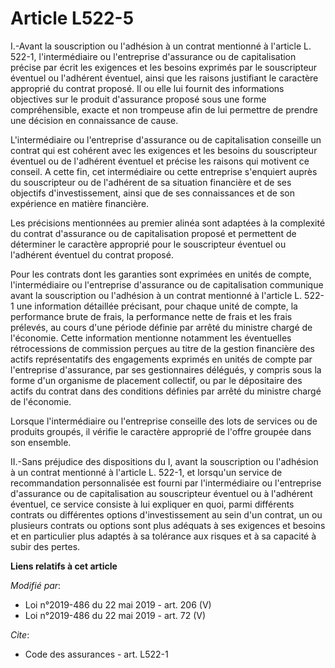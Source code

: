 # Article L522-5

I.-Avant la souscription ou l'adhésion à un contrat mentionné à l'article L. 522-1, l'intermédiaire ou l'entreprise
d'assurance ou de capitalisation précise par écrit les exigences et les besoins exprimés par le souscripteur éventuel ou
l'adhérent éventuel, ainsi que les raisons justifiant le caractère approprié du contrat proposé. Il ou elle lui fournit des
informations objectives sur le produit d'assurance proposé sous une forme compréhensible, exacte et non trompeuse afin de lui
permettre de prendre une décision en connaissance de cause.

L'intermédiaire ou l'entreprise d'assurance ou de capitalisation conseille un contrat qui est cohérent avec les exigences et
les besoins du souscripteur éventuel ou de l'adhérent éventuel et précise les raisons qui motivent ce conseil. A cette fin,
cet intermédiaire ou cette entreprise s'enquiert auprès du souscripteur ou de l'adhérent de sa situation financière et de ses
objectifs d'investissement, ainsi que de ses connaissances et de son expérience en matière financière.

Les précisions mentionnées au premier alinéa sont adaptées à la complexité du contrat d'assurance ou de capitalisation
proposé et permettent de déterminer le caractère approprié pour le souscripteur éventuel ou l'adhérent éventuel du contrat
proposé.

Pour les contrats dont les garanties sont exprimées en unités de compte, l'intermédiaire ou l'entreprise d'assurance ou de
capitalisation communique avant la souscription ou l'adhésion à un contrat mentionné à l'article L. 522-1 une information
détaillée précisant, pour chaque unité de compte, la performance brute de frais, la performance nette de frais et les frais
prélevés, au cours d'une période définie par arrêté du ministre chargé de l'économie. Cette information mentionne notamment
les éventuelles rétrocessions de commission perçues au titre de la gestion financière des actifs représentatifs des
engagements exprimés en unités de compte par l'entreprise d'assurance, par ses gestionnaires délégués, y compris sous la
forme d'un organisme de placement collectif, ou par le dépositaire des actifs du contrat dans des conditions définies par
arrêté du ministre chargé de l'économie.

Lorsque l'intermédiaire ou l'entreprise conseille des lots de services ou de produits groupés, il vérifie le caractère
approprié de l'offre groupée dans son ensemble.

II.-Sans préjudice des dispositions du I, avant la souscription ou l'adhésion à un contrat mentionné à l'article L. 522-1, et
lorsqu'un service de recommandation personnalisée est fourni par l'intermédiaire ou l'entreprise d'assurance ou de
capitalisation au souscripteur éventuel ou à l'adhérent éventuel, ce service consiste à lui expliquer en quoi, parmi
différents contrats ou différentes options d'investissement au sein d'un contrat, un ou plusieurs contrats ou options sont
plus adéquats à ses exigences et besoins et en particulier plus adaptés à sa tolérance aux risques et à sa capacité à subir
des pertes.

**Liens relatifs à cet article**

_Modifié par_:

  - Loi n°2019-486 du 22 mai 2019 - art. 206 (V)
  - Loi n°2019-486 du 22 mai 2019 - art. 72 (V)

_Cite_:

  - Code des assurances - art. L522-1
